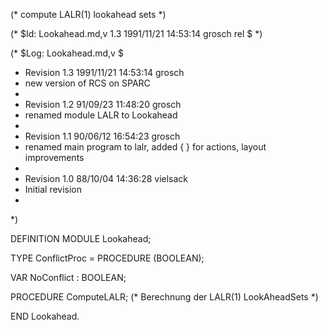 (* compute LALR(1) lookahead sets *)

(* $Id: Lookahead.md,v 1.3 1991/11/21 14:53:14 grosch rel $ *)

(* $Log: Lookahead.md,v $
 * Revision 1.3  1991/11/21  14:53:14  grosch
 * new version of RCS on SPARC
 *
 * Revision 1.2  91/09/23  11:48:20  grosch
 * renamed module LALR to Lookahead
 * 
 * Revision 1.1  90/06/12  16:54:23  grosch
 * renamed main program to lalr, added { } for actions, layout improvements
 * 
 * Revision 1.0	 88/10/04  14:36:28  vielsack
 * Initial revision
 * 
 *)

DEFINITION MODULE Lookahead;

TYPE ConflictProc = PROCEDURE (BOOLEAN);

VAR NoConflict	: BOOLEAN;

PROCEDURE ComputeLALR;	(* Berechnung der LALR(1) LookAheadSets *)

END Lookahead.
